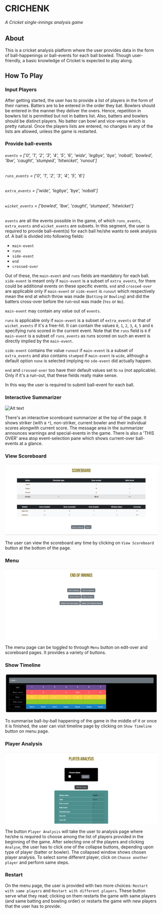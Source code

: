 # CRICHENK
###### A Cricket single-innings analysis game

## About
This is a cricket analysis platform where the user provides data in the form of ball-happenings or ball-events for each ball bowled. Though user-friendly, a basic knowledge of Cricket is expected to play along.

## How To Play

### Input Players
After getting started, the user has to provide a list of players in the form of their names. Batters are to be entered in the order they bat. Bowlers should be entered in the manner they deliver the overs. Hence, repetition in bowlers list is permitted but not in batters list. Also, batters and bowlers should be distinct players. No batter can bowl and vice-versa which is pretty natural. Once the players lists are entered, no changes in any of the lists are allowed, unless the game is restarted.

### Provide ball-events
###### `events`                      = ['0', '1', '2', '3', '4', '5', '6', 'wide', 'legbye', 'bye', 'noball', 'bowled', 'lbw', 'caught', 'stumped', 'hitwicket', 'runout']
###### `runs_events`                 = ['0', '1', '2', '3', '4', '5', '6']
###### `extra_events`                = ['wide', 'legbye', 'bye', 'noball']
###### `wicket_events`               = ['bowled', 'lbw', 'caught', 'stumped', 'hitwicket']
`events` are all the events possible in the game, of which `runs_events`, `extra_events` and `wicket_events` are subsets.
In this segment, the user is required to provide ball-event(s) for each ball he/she wants to seek analysis of. A ball is divided into following fields:
* `main-event`
* `runs`
* `side-event`
* `end`
* `crossed-over`  

Out of these, the `main-event` and `runs` fields are mandatory for each ball. `side-event` is meant only if `main-event` is a subset of `extra_events`, for there could be additional events on these specific events. `end` and `crossed-over` are applicable only if `main-event` or `side-event` is `runout` which respectively mean the end at which throw was made (`Batting` or `Bowling`) and did the batters cross-over before the run-out was made (`Yes` or `No`).    

`main-event` may contain any value out of `events`.    

`runs` is applicable only if `main-event` is a subset of `extra_events` or that of `wicket_events` if it's a free-hit. It can contain the values `0`, `1`, `2`, `3`, `4`, `5` and `6` specifying runs scored in the current event. Note that the `runs` field is `0` if `main-event` is a subset of `runs_events` as runs scored on such an event is directly implied by the `main-event`.    

`side-event` contains the value `runout` if `main-event` is a subset of `extra_events` and also contains `stumped` if `main-event` is `wide`, although a default option `none` is selected implying no `sde-event` did actually happen.  
  
`end` and `crossed-over` too have their default values set to `na` (not applicable). Only if it's a run-out, that these fields really make sense.  
   
In this way the user is required to submit ball-event for each ball. 

### Interactive Summarizer

![Alt text](images/.png)

There's an interactive scoreboard summarizer at the top of the page. It shows striker (with a `*`), non-striker, current bowler and their individual scores alongwith current score. The message area in the summarizer announces warnings and special-events in the game. There is also a 'THIS OVER' area atop event-selection pane which shows current-over ball-events at a glance.

### View Scoreboard

![Alt text](images/scoreboard.png)

The user can view the scoreboard any time by clicking on `View Scoreboard` button at the bottom of the page.

### Menu

![Alt text](images/menu.png)

The menu page can be toggled to through `Menu` button on edit-over and scoreboard pages. It provides a variety of buttons.

### Show Timeline

![Alt text](images/timeline.png)

To summarise ball-by-ball happening of the game in the middle of it or once it is finished, the user can visit timeline page by clicking on `Show Timeline` button on menu page.

### Player Analysis

![Alt text](images/player_analysis.png)

The button `Player Analysis` will take the user to analysis page where he/she is required to choose among the list of players provided in the beginning of the game. After selecting one of the players and clicking `Analyse`, the user has to click one of the collapse buttons, depending upon type of player (batter or bowler). The collapsed window shows chosen player analysis. To select some different player, click on `Choose another player` and perform same steps.

### Restart
On the menu page, the user is provided with two more choices: `Restart with same players` and `Restart with different players`. These button serve what they read; clicking on them restarts the game with same players (and same batting and bowling order) or restarts the game with new players that the user has to provide.  
